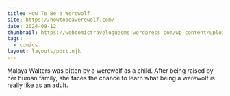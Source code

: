```yaml
---
title: How To Be a Werewolf
site: https://howtobeawerewolf.com/
date: 2024-09-12
thumbnail: https://webcomictraveloguecms.wordpress.com/wp-content/uploads/2024/02/hubbox_htbaw.png
tags:
  - comics
layout: layouts/post.njk
---
```


Malaya Walters was bitten by a werewolf as a child. After being raised by her human family, she faces the chance to learn what being a werewolf is really like as an adult.